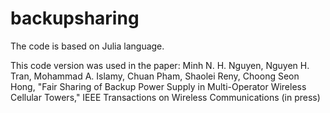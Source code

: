 # backupsharing

The code is based on Julia language.

This code version was used in the paper: 
Minh N. H. Nguyen, Nguyen H. Tran, Mohammad A. Islamy, Chuan Pham, Shaolei Reny, Choong Seon Hong, 
"Fair Sharing of Backup Power Supply in Multi-Operator Wireless Cellular Towers," IEEE Transactions on Wireless Communications (in press)
